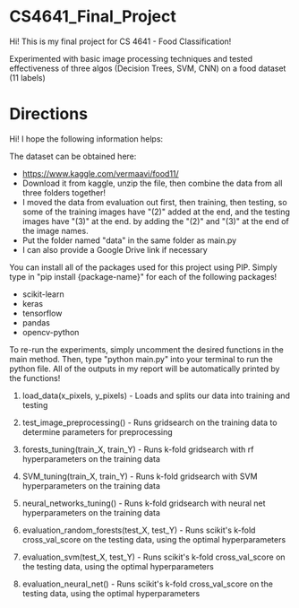 # CS4641_Final_Project
Hi! This is my final project for CS 4641 - Food Classification!

Experimented with basic image processing techniques and tested effectiveness of three algos (Decision Trees, SVM, CNN) on a food dataset (11 labels)

# Directions
Hi! I hope the following information helps:

The dataset can be obtained here:
- https://www.kaggle.com/vermaavi/food11/
- Download it from kaggle, unzip the file, then combine the data from all three folders together!
- I moved the data from evaluation out first, then training, then testing, so some of the training
  images have "(2)" added at the end, and the testing images have "(3)" at the end.
  by adding the "(2)" and "(3)" at the end of the image names.
- Put the folder named "data" in the same folder as main.py
- I can also provide a Google Drive link if necessary

You can install all of the packages used for this project using PIP.
Simply type in "pip install {package-name}" for each of the following packages!
- scikit-learn
- keras
- tensorflow
- pandas
- opencv-python

To re-run the experiments, simply uncomment the desired functions in the main method.
Then, type "python main.py" into your terminal to run the python file.
All of the outputs in my report will be automatically printed by the functions!

1. load_data(x_pixels, y_pixels) - Loads and splits our data into training and testing
2. test_image_preprocessing() - Runs gridsearch on the training data to determine parameters for preprocessing

3. forests_tuning(train_X, train_Y) - Runs k-fold gridsearch with rf hyperparameters on the training data
4. SVM_tuning(train_X, train_Y) - Runs k-fold gridsearch with SVM hyperparameters on the training data
5. neural_networks_tuning() - Runs k-fold gridsearch with neural net hyperparameters on the training data

6. evaluation_random_forests(test_X, test_Y) - Runs scikit's k-fold cross_val_score on the testing data, using the optimal hyperparameters
7. evaluation_svm(test_X, test_Y) - Runs scikit's k-fold cross_val_score on the testing data, using the optimal hyperparameters
8. evaluation_neural_net() - Runs scikit's k-fold cross_val_score on the testing data, using the optimal hyperparameters

